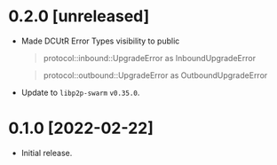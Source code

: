 # 0.2.0 [unreleased]
- Made DCUtR Error Types visibility to public
  > protocol::inbound::UpgradeError  as InboundUpgradeError
  
  > protocol::outbound::UpgradeError as OutboundUpgradeError

- Update to `libp2p-swarm` `v0.35.0`.

# 0.1.0 [2022-02-22]

- Initial release.
